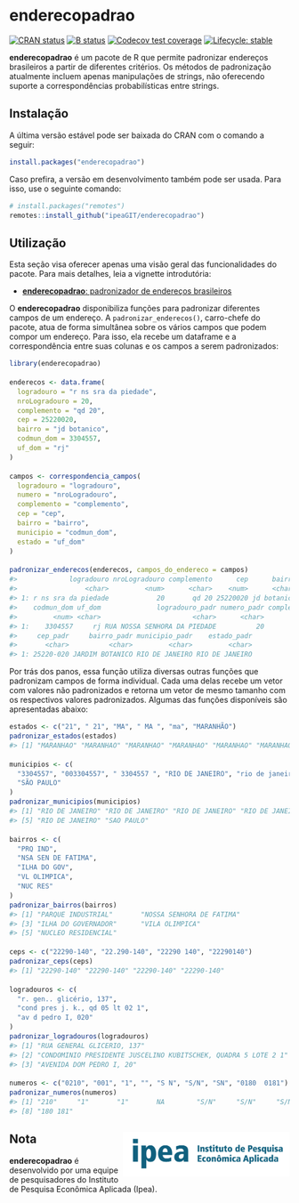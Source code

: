 
# enderecopadrao

[![CRAN
status](https://www.r-pkg.org/badges/version/enderecopadrao)](https://CRAN.R-project.org/package=enderecopadrao)
[![B
status](https://github.com/ipeaGIT/enderecopadrao/workflows/check/badge.svg)](https://github.com/ipeaGIT/enderecopadrao/actions?query=workflow%3Acheck)
[![Codecov test
coverage](https://codecov.io/gh/ipeaGIT/enderecopadrao/branch/main/graph/badge.svg)](https://app.codecov.io/gh/ipeaGIT/enderecopadrao?branch=main)
[![Lifecycle:
stable](https://lifecycle.r-lib.org/articles/figures/lifecycle-stable.svg)](https://lifecycle.r-lib.org/articles/stages.html)

**enderecopadrao** é um pacote de R que permite padronizar endereços
brasileiros a partir de diferentes critérios. Os métodos de padronização
atualmente incluem apenas manipulações de strings, não oferecendo
suporte a correspondências probabilísticas entre strings.

## Instalação

A última versão estável pode ser baixada do CRAN com o comando a seguir:

``` r
install.packages("enderecopadrao")
```

Caso prefira, a versão em desenvolvimento também pode ser usada. Para
isso, use o seguinte comando:

``` r
# install.packages("remotes")
remotes::install_github("ipeaGIT/enderecopadrao")
```

## Utilização

Esta seção visa oferecer apenas uma visão geral das funcionalidades do
pacote. Para mais detalhes, leia a vignette introdutória:

- [**enderecopadrao**: padronizador de endereços
  brasileiros](https://ipeagit.github.io/enderecopadrao/articles/enderecopadrao.html)

O **enderecopadrao** disponibiliza funções para padronizar diferentes
campos de um endereço. A `padronizar_enderecos()`, carro-chefe do
pacote, atua de forma simultânea sobre os vários campos que podem compor
um endereço. Para isso, ela recebe um dataframe e a correspondência
entre suas colunas e os campos a serem padronizados:

``` r
library(enderecopadrao)

enderecos <- data.frame(
  logradouro = "r ns sra da piedade",
  nroLogradouro = 20,
  complemento = "qd 20",
  cep = 25220020,
  bairro = "jd botanico",
  codmun_dom = 3304557,
  uf_dom = "rj"
)

campos <- correspondencia_campos(
  logradouro = "logradouro",
  numero = "nroLogradouro",
  complemento = "complemento",
  cep = "cep",
  bairro = "bairro",
  municipio = "codmun_dom",
  estado = "uf_dom"
)

padronizar_enderecos(enderecos, campos_do_endereco = campos)
#>             logradouro nroLogradouro complemento      cep      bairro
#>                 <char>         <num>      <char>    <num>      <char>
#> 1: r ns sra da piedade            20       qd 20 25220020 jd botanico
#>    codmun_dom uf_dom              logradouro_padr numero_padr complemento_padr
#>         <num> <char>                       <char>      <char>           <char>
#> 1:    3304557     rj RUA NOSSA SENHORA DA PIEDADE          20        QUADRA 20
#>     cep_padr     bairro_padr municipio_padr    estado_padr
#>       <char>          <char>         <char>         <char>
#> 1: 25220-020 JARDIM BOTANICO RIO DE JANEIRO RIO DE JANEIRO
```

Por trás dos panos, essa função utiliza diversas outras funções que
padronizam campos de forma individual. Cada uma delas recebe um vetor
com valores não padronizados e retorna um vetor de mesmo tamanho com os
respectivos valores padronizados. Algumas das funções disponíveis são
apresentadas abaixo:

``` r
estados <- c("21", " 21", "MA", " MA ", "ma", "MARANHÃO")
padronizar_estados(estados)
#> [1] "MARANHAO" "MARANHAO" "MARANHAO" "MARANHAO" "MARANHAO" "MARANHAO"

municipios <- c(
  "3304557", "003304557", " 3304557 ", "RIO DE JANEIRO", "rio de janeiro",
  "SÃO PAULO"
)
padronizar_municipios(municipios)
#> [1] "RIO DE JANEIRO" "RIO DE JANEIRO" "RIO DE JANEIRO" "RIO DE JANEIRO"
#> [5] "RIO DE JANEIRO" "SAO PAULO"

bairros <- c(
  "PRQ IND",
  "NSA SEN DE FATIMA",
  "ILHA DO GOV",
  "VL OLIMPICA",
  "NUC RES"
)
padronizar_bairros(bairros)
#> [1] "PARQUE INDUSTRIAL"       "NOSSA SENHORA DE FATIMA"
#> [3] "ILHA DO GOVERNADOR"      "VILA OLIMPICA"          
#> [5] "NUCLEO RESIDENCIAL"

ceps <- c("22290-140", "22.290-140", "22290 140", "22290140")
padronizar_ceps(ceps)
#> [1] "22290-140" "22290-140" "22290-140" "22290-140"

logradouros <- c(
  "r. gen.. glicério, 137",
  "cond pres j. k., qd 05 lt 02 1",
  "av d pedro I, 020"
)
padronizar_logradouros(logradouros)
#> [1] "RUA GENERAL GLICERIO, 137"                                    
#> [2] "CONDOMINIO PRESIDENTE JUSCELINO KUBITSCHEK, QUADRA 5 LOTE 2 1"
#> [3] "AVENIDA DOM PEDRO I, 20"

numeros <- c("0210", "001", "1", "", "S N", "S/N", "SN", "0180  0181")
padronizar_numeros(numeros)
#> [1] "210"     "1"       "1"       NA        "S/N"     "S/N"     "S/N"    
#> [8] "180 181"
```

## Nota <a href="https://www.ipea.gov.br"><img src="man/figures/ipea_logo.png" alt="Ipea" align="right" width="300"/></a>

**enderecopadrao** é desenvolvido por uma equipe de pesquisadores do
Instituto de Pesquisa Econômica Aplicada (Ipea).
